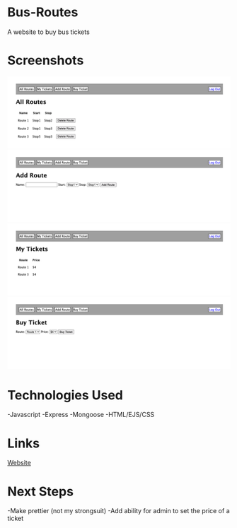 # Bus-Routes
A website to buy bus tickets

# Screenshots

<img src="public/images/routes.png">
<img src="public/images/addRoute.png">
<img src="public/images/myTickets.png">
<img src="public/images/buyTicket.png">

# Technologies Used

-Javascript
-Express
-Mongoose
-HTML/EJS/CSS

# Links

[Website](https://shrouded-thicket-18940.herokuapp.com/)

# Next Steps

-Make prettier (not my strongsuit)
-Add ability for admin to set the price of a ticket